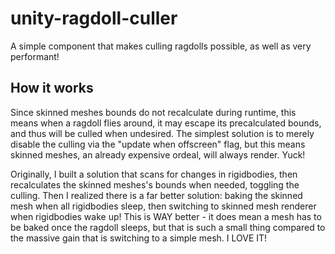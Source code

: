 # unity-ragdoll-culler
A simple component that makes culling ragdolls possible, as well as very performant!


## How it works
Since skinned meshes bounds do not recalculate during runtime, this means when a ragdoll flies around, it may escape its precalculated bounds, and thus will be culled when undesired. The simplest solution is to merely disable the culling via the "update when offscreen" flag, but this means skinned meshes, an already expensive ordeal, will always render. Yuck!

Originally, I built a solution that scans for changes in rigidbodies, then recalculates the skinned meshes's bounds when needed, toggling the culling. Then I realized there is a far better solution: baking the skinned mesh when all rigidbodies sleep, then switching to skinned mesh renderer when rigidbodies wake up! This is WAY better - it does mean a mesh has to be baked once the ragdoll sleeps, but that is such a small thing compared to the massive gain that is switching to a simple mesh. I LOVE IT!
